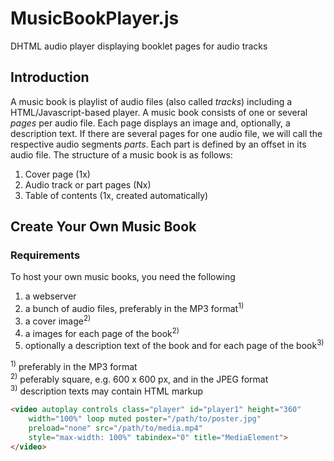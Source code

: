 # MusicBookPlayer.js
DHTML audio player displaying booklet pages for audio tracks

## Introduction
A music book is playlist of audio files (also called _tracks_) including a HTML/Javascript-based player. A music book consists of one or several _pages_ per audio file. Each page displays an image and, optionally, a description text. If there are several pages for one audio file, we will call the respective audio segments _parts_. Each part is defined by an offset in its audio file. The structure of a music book is as follows:
1. Cover page (1x)
2. Audio track or part pages (Nx)
3. Table of contents (1x, created automatically)

## Create Your Own Music Book
### Requirements
To host your own music books, you need the following
1. a webserver
2. a bunch of audio files, preferably in the MP3 format<sup>1)</sup>
3. a cover image<sup>2)</sup>
4. a images for each page of the book<sup>2)</sup>
5. optionally a description text of the book and for each page of the book<sup>3)</sup>

<sup>1)</sup> preferably in the MP3 format<br>
<sup>2)</sup> peferably square, e.g. 600 x 600 px, and in the JPEG format<br>
<sup>3)</sup> description texts may contain HTML markup

```html
<video autoplay controls class="player" id="player1" height="360"
	width="100%" loop muted poster="/path/to/poster.jpg"
	preload="none" src="/path/to/media.mp4"
	style="max-width: 100%" tabindex="0" title="MediaElement">
</video>
```
